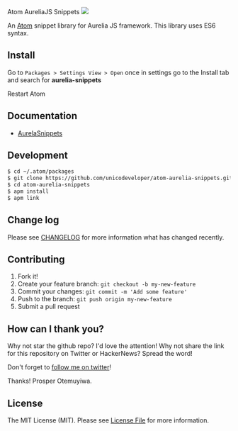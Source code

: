 Atom AureliaJS Snippets ![](https://img.shields.io/badge/unicodeveloper-approved-brightgreen.svg)

An [Atom](https://atom.io/) snippet library for Aurelia JS framework. This library uses ES6 syntax.

Install
-------

Go to `Packages > Settings View > Open` once in settings go to the Install tab and search for **aurelia-snippets**

Restart Atom

Documentation
--------

-	[AurelaSnippets](https://github.com/unicodeveloper/atom-aurelia-snippets/wiki/Aurelia-Snippets)


Development
-----------

```sh
$ cd ~/.atom/packages
$ git clone https://github.com/unicodeveloper/atom-aurelia-snippets.git
$ cd atom-aurelia-snippets
$ apm install
$ apm link
```

## Change log

Please see [CHANGELOG](CHANGELOG.md) for more information what has changed recently.

## Contributing

1.	Fork it!
2.	Create your feature branch: `git checkout -b my-new-feature`
3.	Commit your changes: `git commit -m 'Add some feature'`
4.	Push to the branch: `git push origin my-new-feature`
5.	Submit a pull request

## How can I thank you?

Why not star the github repo? I'd love the attention! Why not share the link for this repository on Twitter or HackerNews? Spread the word!

Don't forget to [follow me on twitter](https://twitter.com/unicodeveloper)!

Thanks!
Prosper Otemuyiwa.

## License

The MIT License (MIT). Please see [License File](LICENSE.md) for more information.
